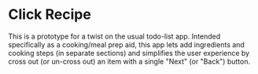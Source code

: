 # Click Recipe

This is a prototype for a twist on the usual todo-list app. Intended specifically as a
cooking/meal prep aid, this app lets add ingredients and cooking steps (in separate
sections) and simplifies the user experience by cross out (or un-cross out) an item with
a single "Next" (or "Back") button.
